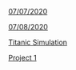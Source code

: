 [07/07/2020](https://pbrink10.github.io/Paul-Brenkus.github.io/07_07_2020-Response.md)

[07/08/2020](https://pbrink10.github.io/Paul-Brenkus.github.io/07_08_2020_Response.md)

[Titanic Simulation](https://pbrink10.github.io/Paul-Brenkus.github.io/Titanic_Simulation.md)

[Project 1](https://pbrink10.github.io/Paul-Brenkus.github.io/Project_1.md)
